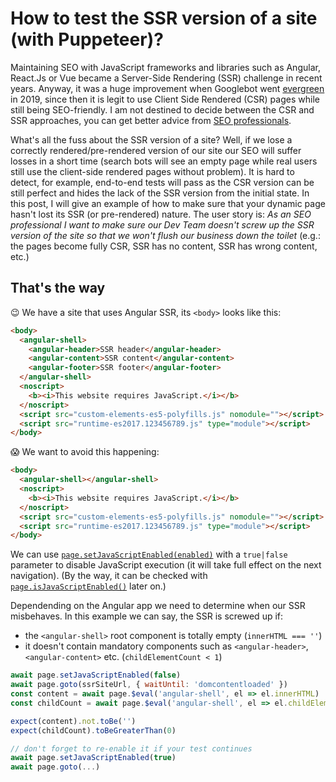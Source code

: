 # How to test the SSR version of a site (with Puppeteer)?

Maintaining SEO with JavaScript frameworks and libraries such as Angular, React.Js or Vue became a Server-Side Rendering (SSR) challenge in recent years.
Anyway, it was a huge improvement when Googlebot went [evergreen](https://developers.google.com/search/blog/2019/05/the-new-evergreen-googlebot) in 2019, since then it is legit to use Client Side Rendered (CSR) pages while still being SEO-friendly.
I am not destined to decide between the CSR and SSR approaches, you can get better advice from [SEO professionals](https://www.precisdigital.com/blog/the-state-of-javascript-seo-2020/).

What's all the fuss about the SSR version of a site? Well, if we lose a correctly rendered/pre-rendered version of our site our SEO will suffer losses in a short time (search bots will see an empty page while real users still use the client-side rendered pages without problem). It is hard to detect, for example, end-to-end tests will pass as the CSR version can be still perfect and hides the lack of the SSR version from the initial state.
In this post, I will give an example of how to make sure that your dynamic page hasn't lost its SSR (or pre-rendered) nature. The user story is: _As an SEO professional I want to make sure our Dev Team doesn't screw up the SSR version of the site so that we won't flush our business down the toilet_ (e.g.: the pages become fully CSR, SSR has no content, SSR has wrong content, etc.)

## That's the way

😉 We have a site that uses Angular SSR, its `<body>` looks like this:

```html
<body>
  <angular-shell>
    <angular-header>SSR header</angular-header>
    <angular-content>SSR content</angular-content>
    <angular-footer>SSR footer</angular-footer>
  </angular-shell>
  <noscript>
    <b><i>This website requires JavaScript.</i></b>
  </noscript>
  <script src="custom-elements-es5-polyfills.js" nomodule=""></script>
  <script src="runtime-es2017.123456789.js" type="module"></script>
</body>
```

😱 We want to avoid this happening:

```html
<body>
  <angular-shell></angular-shell>
  <noscript>
    <b><i>This website requires JavaScript.</i></b>
  </noscript>
  <script src="custom-elements-es5-polyfills.js" nomodule=""></script>
  <script src="runtime-es2017.123456789.js" type="module"></script>
</body>
```

We can use [`page.setJavaScriptEnabled(enabled)`](https://pptr.dev/#?product=Puppeteer&show=api-pagesetjavascriptenabledenabled) with a `true|false` parameter to disable JavaScript execution (it will take full effect on the next navigation). (By the way, it can be checked with [`page.isJavaScriptEnabled()`](https://pptr.dev/#?product=Puppeteer&show=api-pageisjavascriptenabled) later on.)

Dependending on the Angular app we need to determine when our SSR misbehaves. In this example we can say, the SSR is screwed up if:

- the `<angular-shell>` root component is totally empty (`innerHTML === ''`)
- it doesn't contain mandatory components such as `<angular-header>`, `<angular-content>` etc. (`childElementCount < 1`)

```js
await page.setJavaScriptEnabled(false)
await page.goto(ssrSiteUrl, { waitUntil: 'domcontentloaded' })
const content = await page.$eval('angular-shell', el => el.innerHTML)
const childCount = await page.$eval('angular-shell', el => el.childElementCount)

expect(content).not.toBe('')
expect(childCount).toBeGreaterThan(0)

// don't forget to re-enable it if your test continues
await page.setJavaScriptEnabled(true)
await page.goto(...)
```
